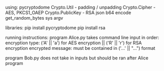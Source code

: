 using:
	pycryptodome
		Crypto.Util - padding / unpadding
		Crypto.Cipher - AES, PKCS1_OAEP
		Crypto.PublicKey - RSA
	json
	b64 encode
	get_random_bytes
	sys argv

libraries:
	pip install pycryptodome
	pip install rsa

running instructions:
	program Alice.py takes command line input in order: 
		encryption type: ('A' || 'a') for AES encryption || ('R' || 'r') for RSA encryption
		encrypted message: must be contained in ('...' || "...") format

  program Bob.py does not take in inputs but should be ran after Alice program


